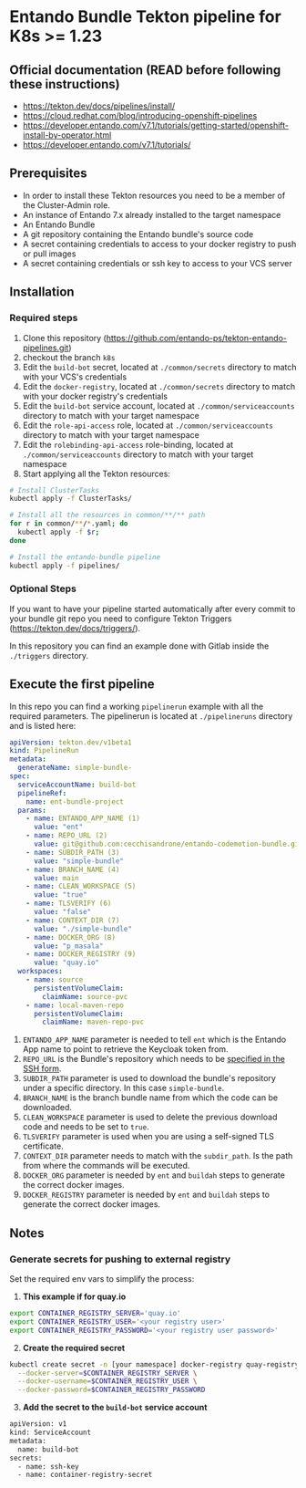 # Entando Bundle Tekton pipeline for K8s >= 1.23 

## Official documentation (READ before following these instructions)

- https://tekton.dev/docs/pipelines/install/
- https://cloud.redhat.com/blog/introducing-openshift-pipelines
- https://developer.entando.com/v7.1/tutorials/getting-started/openshift-install-by-operator.html
- https://developer.entando.com/v7.1/tutorials/


## Prerequisites

- In order to install these Tekton resources you need to be a member of the Cluster-Admin role.
- An instance of Entando 7.x already installed to the target namespace
- An Entando Bundle
- A git repository containing the Entando bundle's source code 
- A secret containing credentials to access to your docker registry to push or pull images
- A secret containing credentials or ssh key to access to your VCS server

## Installation

### Required steps

1. Clone this repository (https://github.com/entando-ps/tekton-entando-pipelines.git)
2. checkout the branch `k8s`
3. Edit the `build-bot` secret, located at `./common/secrets` directory to match with your VCS's credentials
4. Edit the `docker-registry`, located at `./common/secrets` directory to match with your docker registry's credentials
5. Edit the `build-bot` service account, located at `./common/serviceaccounts` directory to match with your target namespace
6. Edit the `role-api-access` role, located at `./common/serviceaccounts` directory to match with your target namespace
7. Edit the `rolebinding-api-access` role-binding, located at `./common/serviceaccounts` directory to match with your target namespace 
8. Start applying all the Tekton resources:

```bash
# Install ClusterTasks
kubectl apply -f ClusterTasks/

# Install all the resources in common/**/** path
for r in common/**/*.yaml; do
  kubectl apply -f $r;
done

# Install the entando-bundle pipeline
kubectl apply -f pipelines/
```

### Optional Steps

If you want to have your pipeline started automatically after every commit to your bundle git repo you need to 
configure Tekton Triggers (https://tekton.dev/docs/triggers/).

In this repository you can find an example done with Gitlab inside the `./triggers` directory.

## Execute the first pipeline

In this repo you can find a working `pipelinerun` example with all the required parameters. The pipelinerun is located
at `./pipelineruns` directory and is listed here:

```yaml
apiVersion: tekton.dev/v1beta1
kind: PipelineRun
metadata:
  generateName: simple-bundle-
spec:
  serviceAccountName: build-bot
  pipelineRef:
    name: ent-bundle-project
  params:
    - name: ENTANDO_APP_NAME (1)
      value: "ent"
    - name: REPO_URL (2)
      value: git@github.com:cecchisandrone/entando-codemotion-bundle.git
    - name: SUBDIR_PATH (3)
      value: "simple-bundle"
    - name: BRANCH_NAME (4)
      value: main
    - name: CLEAN_WORKSPACE (5)
      value: "true"
    - name: TLSVERIFY (6)
      value: "false"
    - name: CONTEXT_DIR (7)
      value: "./simple-bundle"
    - name: DOCKER_ORG (8)
      value: "p_masala"
    - name: DOCKER_REGISTRY (9)
      value: "quay.io"
  workspaces:
    - name: source
      persistentVolumeClaim:
        claimName: source-pvc
    - name: local-maven-repo
      persistentVolumeClaim:
        claimName: maven-repo-pvc
```
1. `ENTANDO_APP_NAME` parameter is needed to tell `ent` which is the Entando App name to point to retrieve the Keycloak token from.
2. `REPO_URL` is the Bundle's repository which needs to be <u>specified in the SSH form</u>.
3. `SUBDIR_PATH` parameter is used to download the bundle's repository under a specific directory. In this case `simple-bundle`.
4. `BRANCH_NAME` is the branch bundle name from which the code can be downloaded.
5. `CLEAN_WORKSPACE` parameter is used to delete the previous download code and needs to be set to `true`.
6. `TLSVERIFY` parameter is used when you are using a self-signed TLS certificate.
7. `CONTEXT_DIR` parameter needs to match with the `subdir_path`. Is the path from where the commands will be executed.
8. `DOCKER_ORG` parameter is needed by `ent` and `buildah` steps to generate the correct docker images.
9. `DOCKER_REGISTRY` parameter is needed by `ent` and `buildah` steps to generate the correct docker images.

## Notes

### Generate secrets for pushing to external registry

Set the required env vars to simplify the process:

1. **This example if for quay.io**
```bash
export CONTAINER_REGISTRY_SERVER='quay.io' 
export CONTAINER_REGISTRY_USER='<your registry user>'
export CONTAINER_REGISTRY_PASSWORD='<your registry user password>'
```

2. **Create the required secret**
```bash
kubectl create secret -n [your namespace] docker-registry quay-registry-secret \
  --docker-server=$CONTAINER_REGISTRY_SERVER \
  --docker-username=$CONTAINER_REGISTRY_USER \
  --docker-password=$CONTAINER_REGISTRY_PASSWORD
```

3. **Add the secret to the `build-bot` service account**
```bash
apiVersion: v1
kind: ServiceAccount
metadata:
  name: build-bot
secrets:
  - name: ssh-key
  - name: container-registry-secret
```